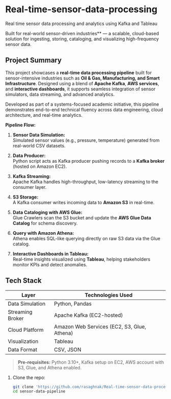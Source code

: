 # Real-time-sensor-data-processing
Real time sensor data processing and analytics using Kafka and Tableau 


Built for real-world sensor-driven industries** — a scalable, cloud-based solution for ingesting, storing, cataloging, and visualizing high-frequency sensor data.


## Project Summary

This project showcases a **real-time data processing pipeline** built for sensor-intensive industries such as **Oil & Gas, Manufacturing, and Smart Infrastructure**. Designed using a blend of **Apache Kafka**, **AWS services**, and **interactive dashboards**, it supports seamless integration of sensor simulators, data streaming, and advanced analytics.

Developed as part of a systems-focused academic initiative, this pipeline demonstrates end-to-end technical fluency across data engineering, cloud architecture, and real-time analytics.



**Pipeline Flow:**

1. **Sensor Data Simulation:**  
   Simulated sensor values (e.g., pressure, temperature) generated from real-world CSV datasets.
   
2. **Data Producer:**  
   Python script acts as Kafka producer pushing records to a **Kafka broker** (hosted on Amazon EC2).

3. **Kafka Streaming:**  
   Apache Kafka handles high-throughput, low-latency streaming to the consumer layer.

4. **S3 Storage:**  
   A Kafka consumer writes incoming data to **Amazon S3** in real-time.

5. **Data Cataloging with AWS Glue:**  
   Glue Crawlers scan the S3 bucket and update the **AWS Glue Data Catalog** for schema discovery.

6. **Query with Amazon Athena:**  
   Athena enables SQL-like querying directly on raw S3 data via the Glue catalog.

7. **Interactive Dashboards in Tableau:**  
   Real-time insights visualized using **Tableau**, helping stakeholders monitor KPIs and detect anomalies.


## Tech Stack

| Layer             | Technologies Used                            |
|------------------|-----------------------------------------------|
| Data Simulation   | Python, Pandas                                |
| Streaming Broker  | Apache Kafka (EC2-hosted)                     |
| Cloud Platform    | Amazon Web Services (EC2, S3, Glue, Athena)   |
| Visualization     | Tableau                                       |
| Data Format       | CSV, JSON                                     |


> **Pre-requisites:** Python 3.10+, Kafka setup on EC2, AWS account with S3, Glue, and Athena enabled.

1. Clone the repo:
   ```bash
   git clone 'https://github.com/rasaghnak/Real-time-sensor-data-processing'
   cd sensor-data-pipeline
